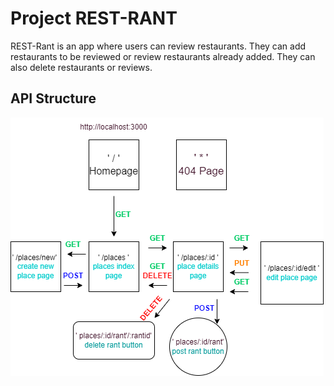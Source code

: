 # Project REST-RANT

REST-Rant is an app where users can review restaurants. They can add restaurants to be reviewed or review restaurants already added. They can also delete restaurants or reviews. 

## API Structure
![image](/assets/images/RestRant.drawio.png)